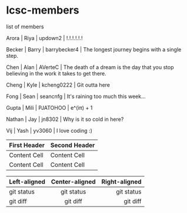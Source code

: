 # lcsc-members
list of members

Arora | Riya | updown2 | !.!.!.!.!.!

Becker | Barry | barrybecker4 | The longest journey begins with a single step.

Chen | Alan | AVerteC | The death of a dream is the day that you stop believing in the work it takes to get there.

Cheng | Kyle | kcheng0222 | Git outta here

Fong | Sean | seancnfg | It's raining too much this week...

Gupta | Mili | PJATOHOO | e^(iπ) + 1

Nathan | Jay | jn8302 | Why is it so cold in here?

Vij | Yash | yv3060 | I love coding :)

| First Header  | Second Header |
| ------------- | ------------- |
| Content Cell  | Content Cell  |
| Content Cell  | Content Cell  |

| Left-aligned | Center-aligned | Right-aligned |
| :---         |     :---:      |          ---: |
| git status   | git status     | git status    |
| git diff     | git diff       | git diff      |
